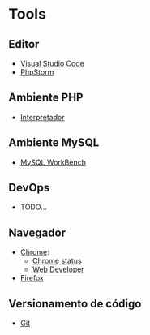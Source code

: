 # Tools

## Editor
- [Visual Studio Code](http://code.visualstudio.com)
- [PhpStorm](https://www.jetbrains.com/phpstorm/)

## Ambiente PHP
- [Interpretador](https://nodejs.org/en/)

## Ambiente MySQL

- [MySQL WorkBench](https://www.mysql.com/products/workbench/)

## DevOps

- TODO...

## Navegador
- [Chrome](https://www.google.com/chrome/browser/index.html):
  - [Chrome status](https://www.chromestatus.com/features)
  - [Web Developer](https://chrome.google.com/webstore/detail/web-developer/bfbameneiokkgbdmiekhjnmfkcnldhhm)
- [Firefox](https://www.mozilla.org/en-US/firefox/new/)

## Versionamento de código
- [Git](https://git-scm.com/)
